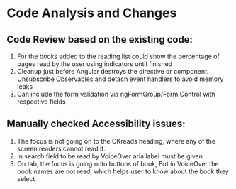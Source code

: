 # Code Analysis and Changes
## Code Review based on the existing code:
1. For the books added to the reading list could show the percentage of pages read by the user using indicators until finished 
1. Cleanup just before Angular destroys the directive or component. Unsubscribe Observables and detach event handlers to avoid memory leaks
1. Can include the form validation via ngFormGroup/Form Control with respective fields

## Manually checked Accessibility issues:
1. The focus is not going on to the OKreads heading, where any of the screen readers cannot read it.
1. In search field to be read by VoiceOver aria label must be given
1. On tab, the focus is going onto buttons of book, But in VoiceOver the book names are not read, which helps user to know about the book they select